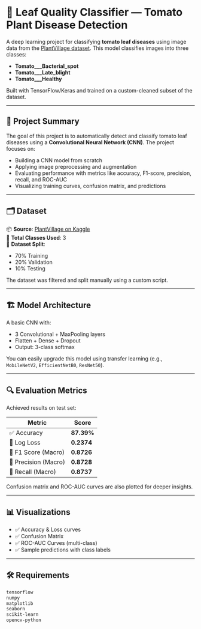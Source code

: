 # 🍃 Leaf Quality Classifier — Tomato Plant Disease Detection

A deep learning project for classifying **tomato leaf diseases** using image data from the [PlantVillage dataset](https://www.kaggle.com/datasets/emmarex/plantdisease). This model classifies images into three classes:

- **Tomato___Bacterial_spot**
- **Tomato___Late_blight**
- **Tomato___Healthy**

Built with TensorFlow/Keras and trained on a custom-cleaned subset of the dataset.

---

## 🧠 Project Summary

The goal of this project is to automatically detect and classify tomato leaf diseases using a **Convolutional Neural Network (CNN)**. The project focuses on:

- Building a CNN model from scratch
- Applying image preprocessing and augmentation
- Evaluating performance with metrics like accuracy, F1-score, precision, recall, and ROC-AUC
- Visualizing training curves, confusion matrix, and predictions

---

## 🗂️ Dataset

📦 **Source**: [PlantVillage on Kaggle](https://www.kaggle.com/datasets/emmarex/plantdisease)  
🔢 **Total Classes Used**: 3  
🧪 **Dataset Split**:
- 70% Training
- 20% Validation
- 10% Testing

The dataset was filtered and split manually using a custom script.

---

## 🏗️ Model Architecture

A basic CNN with:

- 3 Convolutional + MaxPooling layers
- Flatten + Dense + Dropout
- Output: 3-class softmax

You can easily upgrade this model using transfer learning (e.g., `MobileNetV2`, `EfficientNetB0`, `ResNet50`).

---

## 🔍 Evaluation Metrics

Achieved results on test set:

| Metric              | Score   |
|---------------------|---------|
| ✅ Accuracy          | **87.39%** |
| 🔻 Log Loss          | **0.2374** |
| 🎯 F1 Score (Macro)  | **0.8726** |
| 🎯 Precision (Macro) | **0.8728** |
| 🎯 Recall (Macro)    | **0.8737** |

Confusion matrix and ROC-AUC curves are also plotted for deeper insights.

---

## 📊 Visualizations

- ✅ Accuracy & Loss curves
- ✅ Confusion Matrix
- ✅ ROC-AUC Curves (multi-class)
- ✅ Sample predictions with class labels

---

## 🛠️ Requirements

```bash
tensorflow
numpy
matplotlib
seaborn
scikit-learn
opencv-python
